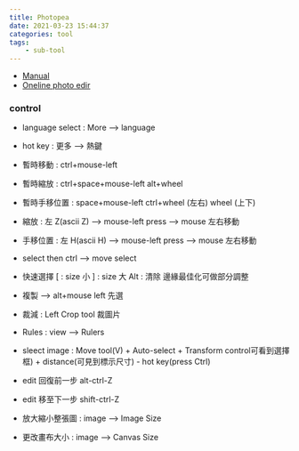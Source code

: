 ```yaml
---
title: Photopea
date: 2021-03-23 15:44:37
categories: tool
tags:
	- sub-tool
---
```


*   [Manual](https://www.photopea.com/learn/bt-basic)
*   [Oneline photo edir](https://raw.pics.io/)


### control 
* language select : More --> language
* hot key : 更多 --> 熱鍵
* 暫時移動 : ctrl+mouse-left
* 暫時縮放 : ctrl+space+mouse-left
							alt+wheel
* 暫時手移位置 : space+mouse-left
									ctrl+wheel (左右)
									wheel (上下)

*	縮放 : 左 Z(ascii Z) --> mouse-left press --> mouse 左右移動
*	手移位置 : 左 H(ascii H) --> mouse-left press --> mouse 左右移動

* select then ctrl --> move select
* 快速選擇
	[ : size 小
	] : size 大
	Alt : 清除
  邊緣最佳化可做部分調整
* 複製 --> alt+mouse left 先選


* 裁減 : Left Crop tool 裁圖片
* Rules : view --> Rulers
* sleect image : Move tool(V) + Auto-select + Transform control可看到選擇框) + distance(可見到標示尺寸) - hot key(press Ctrl)
* edit 回復前一步 alt-ctrl-Z
* edit 移至下一步 shift-ctrl-Z
* 放大縮小整張圖 : image --> Image Size
* 更改畫布大小 : image --> Canvas Size


